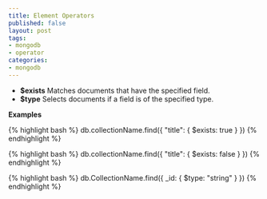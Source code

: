 ```yaml
---
title: Element Operators
published: false
layout: post
tags:
- mongodb
- operator
categories:
- mongodb
---
```


* **$exists**   Matches documents that have the specified field.
* **$type**	Selects documents if a field is of the specified type.

**Examples**

{% highlight bash %}
db.collectionName.find({ "title": { $exists: true } })
{% endhighlight %}

{% highlight bash %}
db.collectionName.find({ "title": { $exists: false } })
{% endhighlight %}

{% highlight bash %}
db.CollectionName.find({ _id: { $type: "string" } })
{% endhighlight %}